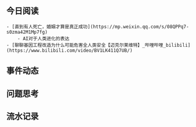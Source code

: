 ## 今日阅读
	- [直到有人死亡，婚姻才算是真正成功](https://mp.weixin.qq.com/s/08QPPq7-s0zma42M1Mp7fg)
		- AI对于人类进化的表达
	- [聊聊基因工程改造为什么可能危害全人类安全【迈克尔莱维特】_哔哩哔哩_bilibili](https://www.bilibili.com/video/BV1LK411Q7UB/)
## 事件动态
## 问题思考
## 流水记录